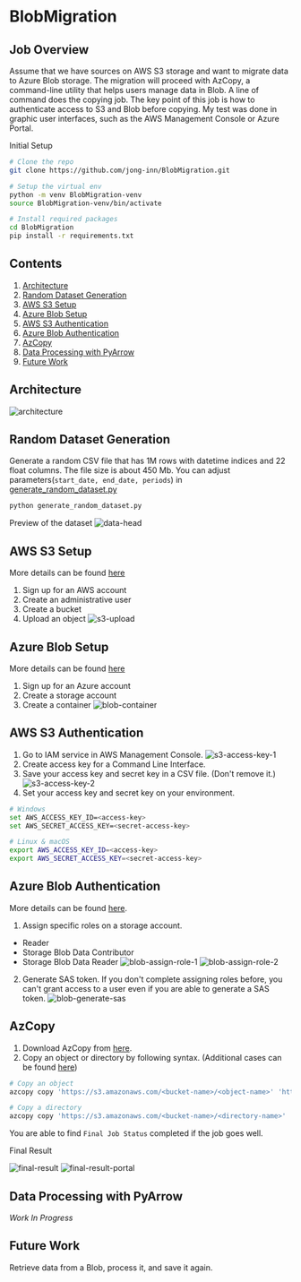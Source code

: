 # BlobMigration


## Job Overview

Assume that we have sources on AWS S3 storage and want to migrate data to Azure Blob storage. The migration will proceed with AzCopy, a command-line utility that helps users manage data in Blob. A line of command does the copying job. The key point of this job is how to authenticate access to S3 and Blob before copying. My test was done in graphic user interfaces, such as the AWS Management Console or Azure Portal.

Initial Setup

```bash
# Clone the repo
git clone https://github.com/jong-inn/BlobMigration.git

# Setup the virtual env
python -m venv BlobMigration-venv
source BlobMigration-venv/bin/activate

# Install required packages
cd BlobMigration
pip install -r requirements.txt
```

## Contents
1) [Architecture](#architecture)
2) [Random Dataset Generation](#random-dataset-generation)
3) [AWS S3 Setup](#aws-s3-setup)
4) [Azure Blob Setup](#azure-blob-setup)
5) [AWS S3 Authentication](#aws-s3-authentication)
6) [Azure Blob Authentication](#azure-blob-authentication)
7) [AzCopy](#azcopy)
8) [Data Processing with PyArrow](#data-processing-with-pyarrow)
9) [Future Work](#future-work)


## Architecture

![architecture](asset/img/architecture.png)


## Random Dataset Generation

Generate a random CSV file that has 1M rows with datetime indices and 22 float columns. The file size is about 450 Mb.
You can adjust parameters(`start_date, end_date, periods`) in [generate_random_dataset.py](generate_random_dataset.py)

```bash
python generate_random_dataset.py
```

Preview of the dataset
![data-head](asset/img/data-head.png)

## AWS S3 Setup

More details can be found [here](https://docs.aws.amazon.com/AmazonS3/latest/userguide/GetStartedWithS3.html)

1) Sign up for an AWS account
2) Create an administrative user
3) Create a bucket
4) Upload an object
![s3-upload](asset/img/s3-upload.png)

## Azure Blob Setup

More details can be found [here](https://learn.microsoft.com/en-us/azure/storage/blobs/storage-quickstart-blobs-portal)

1) Sign up for an Azure account
2) Create a storage account
3) Create a container
![blob-container](asset/img/blob-container.png)


## AWS S3 Authentication

1) Go to IAM service in AWS Management Console.
![s3-access-key-1](asset/img/s3-access-key-1.png)
2) Create access key for a Command Line Interface.
3) Save your access key and secret key in a CSV file. (Don't remove it.)
![s3-access-key-2](asset/img/s3-access-key-2.png)
4) Set your access key and secret key on your environment.

```bash
# Windows
set AWS_ACCESS_KEY_ID=<access-key>
set AWS_SECRET_ACCESS_KEY=<secret-access-key>

# Linux & macOS
export AWS_ACCESS_KEY_ID=<access-key>
export AWS_SECRET_ACCESS_KEY=<secret-access-key>
```

## Azure Blob Authentication

More details can be found [here](https://learn.microsoft.com/en-us/azure/role-based-access-control/role-assignments-portal?tabs=delegate-condition).

1) Assign specific roles on a storage account.
  - Reader
  - Storage Blob Data Contributor
  - Storage Blob Data Reader
  ![blob-assign-role-1](asset/img/blob-assign-role-1.png)
  ![blob-assign-role-2](asset/img/blob-assign-role-2.png)

2) Generate SAS token. If you don't complete assigning roles before, you can't grant access to a user even if you are able to generate a SAS token.
![blob-generate-sas](asset/img/blob-generate-sas.png)


## AzCopy

1) Download AzCopy from [here](https://learn.microsoft.com/en-us/azure/storage/common/storage-use-azcopy-v10).
2) Copy an object or directory by following syntax. (Additional cases can be found [here](https://learn.microsoft.com/en-us/azure/storage/common/storage-use-azcopy-s3?source=recommendations))

```bash
# Copy an object
azcopy copy 'https://s3.amazonaws.com/<bucket-name>/<object-name>' 'https://<storage-account-name>.blob.core.windows.net/<container-name>/<blob-name>?<sas-token>'

# Copy a directory
azcopy copy 'https://s3.amazonaws.com/<bucket-name>/<directory-name>' 'https://<storage-account-name>.blob.core.windows.net/<container-name>/<directory-name>?<sas-token>' --recursive=true
```

You are able to find `Final Job Status` completed if the job goes well.

Final Result

![final-result](asset/img/final-result.png)
![final-result-portal](asset/img/final-result-portal.png)


## Data Processing with PyArrow

*Work In Progress*

## Future Work

Retrieve data from a Blob, process it, and save it again.